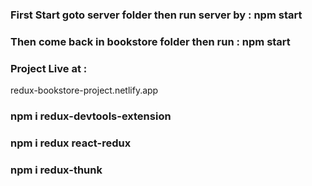 ### First Start goto server folder then run server by : npm start

### Then come back in bookstore folder then run : npm start

### Project Live at :

redux-bookstore-project.netlify.app

### npm i redux-devtools-extension

### npm i redux react-redux

### npm i redux-thunk
